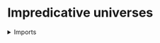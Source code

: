 #  Impredicative universes

<details><summary>Imports</summary>
```agda
module foundation.impredicative-universes where

open import foundation.propositions
open import foundation.small-types
open import foundation.universe-levels
```
</details>

## Idea

A universe `U` is impredicative if the type of propositions in `U` is `U`-small.

## Definition

```agda
is-impredicative-UU : (l : Level) → UU (lsuc l)
is-impredicative-UU l = is-small l (Prop l)
```
